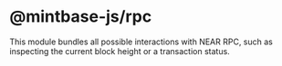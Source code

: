 # @mintbase-js/rpc

This module bundles all possible interactions with NEAR RPC, such as inspecting the current block height or a transaction status.
